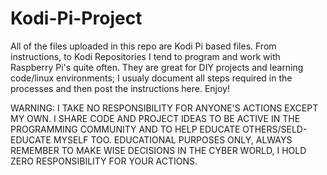 # Kodi-Pi-Project

All of the files uploaded in this repo are Kodi Pi based files. From instructions, to Kodi Repositories I tend to program and work with Raspberry Pi's quite often. They are great for DIY projects and learning code/linux environments; I usualy document all steps required in the processes and then post the instructions here. Enjoy!

WARNING: I TAKE NO RESPONSIBILITY FOR ANYONE'S ACTIONS EXCEPT MY OWN. I SHARE CODE AND PROJECT IDEAS TO BE ACTIVE IN THE PROGRAMMING COMMUNITY AND TO HELP EDUCATE OTHERS/SELD-EDUCATE MYSELF TOO. EDUCATIONAL PURPOSES ONLY, ALWAYS REMEMBER TO MAKE WISE DECISIONS IN THE CYBER WORLD, I HOLD ZERO RESPONSIBILITY FOR YOUR ACTIONS.

